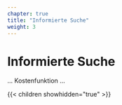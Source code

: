 ```yaml
---
chapter: true
title: "Informierte Suche"
weight: 3
---
```



# Informierte Suche

... Kostenfunktion ...


{{< children showhidden="true" >}}
